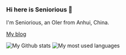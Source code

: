 ### Hi here is Seniorious 👋

I'm Seniorious, an OIer from Anhui, China.

[My blog](https://blog.seniorious.cc)

![My Github stats](https://github-readme-stats.vercel.app/api?username=GeZiYue&show_icons=true)
![My most used languages](https://github-readme-stats.vercel.app/api/top-langs/?username=GeZiYue)
